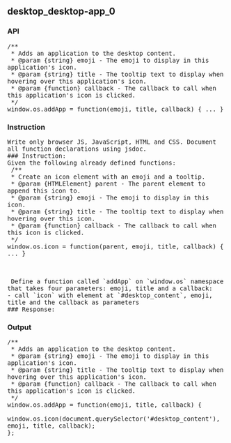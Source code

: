 ## desktop_desktop-app_0
### API
<pre style='text-wrap: wrap'>/**
 * Adds an application to the desktop content.
 * @param {string} emoji - The emoji to display in this application's icon.
 * @param {string} title - The tooltip text to display when hovering over this application's icon.
 * @param {function} callback - The callback to call when this application's icon is clicked.
 */
window.os.addApp = function(emoji, title, callback) { ... }
</pre>
### Instruction
<pre style='text-wrap: wrap'>Write only browser JS, JavaScript, HTML and CSS. Document all function declarations using jsdoc.
### Instruction:
Given the following already defined functions:
 /**
 * Create an icon element with an emoji and a tooltip.
 * @param {HTMLElement} parent - The parent element to append this icon to.
 * @param {string} emoji - The emoji to display in this icon.
 * @param {string} title - The tooltip text to display when hovering over this icon.
 * @param {function} callback - The callback to call when this icon is clicked.
 */
window.os.icon = function(parent, emoji, title, callback) { ... }



 Define a function called `addApp` on `window.os` namespace that takes four parameters: emoji, title and a callback:
- call `icon` with element at `#desktop_content`, emoji, title and the callback as parameters 
### Response:
</pre>
### Output
<pre style='text-wrap: wrap'>/**
 * Adds an application to the desktop content.
 * @param {string} emoji - The emoji to display in this application's icon.
 * @param {string} title - The tooltip text to display when hovering over this application's icon.
 * @param {function} callback - The callback to call when this application's icon is clicked.
 */
window.os.addApp = function(emoji, title, callback) {
    window.os.icon(document.querySelector('#desktop_content'), emoji, title, callback);
};

</pre>
